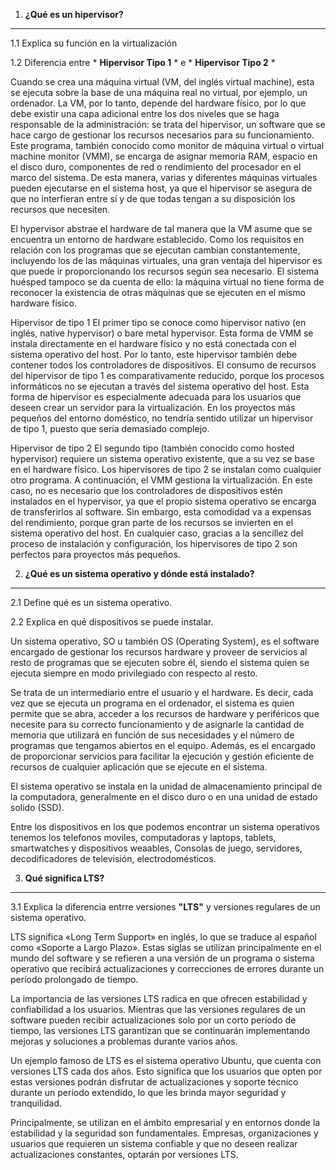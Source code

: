 1. __¿Qué es un hipervisor?__
---

1.1 Explica su función en la virtualización

1.2 Diferencia entre * __Hipervisor Tipo 1__ * e * __Hipervisor Tipo 2__ *

Cuando se crea una máquina virtual (VM, del inglés virtual machine), esta se ejecuta sobre la base de una máquina real no virtual, por ejemplo, un ordenador. La VM, por lo tanto, depende del hardware físico, por lo que debe existir una capa adicional entre los dos niveles que se haga responsable de la administración: se trata del hipervisor, un software que se hace cargo de gestionar los recursos necesarios para su funcionamiento. Este programa, también conocido como monitor de máquina virtual o virtual machine monitor (VMM), se encarga de asignar memoria RAM, espacio en el disco duro, componentes de red o rendimiento del procesador en el marco del sistema. De esta manera, varias y diferentes máquinas virtuales pueden ejecutarse en el sistema host, ya que el hipervisor se asegura de que no interfieran entre sí y de que todas tengan a su disposición los recursos que necesiten.

El hypervisor abstrae el hardware de tal manera que la VM asume que se encuentra un entorno de hardware establecido. Como los requisitos en relación con los programas que se ejecutan cambian constantemente, incluyendo los de las máquinas virtuales, una gran ventaja del hipervisor es que puede ir proporcionando los recursos según sea necesario. El sistema huésped tampoco se da cuenta de ello: la máquina virtual no tiene forma de reconocer la existencia de otras máquinas que se ejecuten en el mismo hardware físico.

Hipervisor de tipo 1
El primer tipo se conoce como hipervisor nativo (en inglés, native hypervisor) o bare metal hypervisor. Esta forma de VMM se instala directamente en el hardware físico y no está conectada con el sistema operativo del host. Por lo tanto, este hipervisor también debe contener todos los controladores de dispositivos. El consumo de recursos del hipervisor de tipo 1 es comparativamente reducido, porque los procesos informáticos no se ejecutan a través del sistema operativo del host. Esta forma de hipervisor es especialmente adecuada para los usuarios que deseen crear un servidor para la virtualización. En los proyectos más pequeños del entorno doméstico, no tendría sentido utilizar un hipervisor de tipo 1, puesto que sería demasiado complejo.

Hipervisor de tipo 2
El segundo tipo (también conocido como hosted hypervisor) requiere un sistema operativo existente, que a su vez se base en el hardware físico. Los hipervisores de tipo 2 se instalan como cualquier otro programa. A continuación, el VMM gestiona la virtualización. En este caso, no es necesario que los controladores de dispositivos estén instalados en el hypervisor, ya que el propio sistema operativo se encarga de transferirlos al software. Sin embargo, esta comodidad va a expensas del rendimiento, porque gran parte de los recursos se invierten en el sistema operativo del host. En cualquier caso, gracias a la sencillez del proceso de instalación y configuración, los hipervisores de tipo 2 son perfectos para proyectos más pequeños.


2. __¿Qué es un sistema operativo y dónde está instalado?__
----
2.1 Define qué es un sistema operativo.

2.2 Explica en qué dispositivos se puede instalar.

Un sistema operativo, SO u también OS (Operating System), es el software encargado de gestionar los recursos hardware y proveer de servicios al resto de programas que se ejecuten sobre él, siendo el sistema quien se ejecuta siempre en modo privilegiado con respecto al resto.

Se trata de un intermediario entre el usuario y el hardware. Es decir, cada vez que se ejecuta un programa en el ordenador, el sistema es quien permite que se abra, acceder a los recursos de hardware y periféricos que necesite para su correcto funcionamiento y de asignarle la cantidad de memoria que utilizará en función de sus necesidades y el número de programas que tengamos abiertos en el equipo. Además, es el encargado de proporcionar servicios para facilitar la ejecución y gestión eficiente de recursos de cualquier aplicación que se ejecute en el sistema.

El sistema operativo se instala en la unidad de almacenamiento principal de la computadora, generalmente en el disco duro o en una unidad de estado solido (SSD).

Entre los dispositivos en los que podemos encontrar un sistema operativos tenemos los telefonos moviles, computadoras y laptops, tablets, smartwatches y dispositivos weaables, Consolas de juego, servidores, decodificadores de televisión, electrodomésticos.


3. __Qué significa LTS?__
----
3.1 Explica la diferencia entrre versiones __"LTS"__ y versiones regulares de un sistema operativo.

LTS significa «Long Term Support» en inglés, lo que se traduce al español como «Soporte a Largo Plazo». Estas siglas se utilizan principalmente en el mundo del software y se refieren a una versión de un programa o sistema operativo que recibirá actualizaciones y correcciones de errores durante un período prolongado de tiempo.

La importancia de las versiones LTS radica en que ofrecen estabilidad y confiabilidad a los usuarios. Mientras que las versiones regulares de un software pueden recibir actualizaciones solo por un corto período de tiempo, las versiones LTS garantizan que se continuarán implementando mejoras y soluciones a problemas durante varios años.


Un ejemplo famoso de LTS es el sistema operativo Ubuntu, que cuenta con versiones LTS cada dos años. Esto significa que los usuarios que opten por estas versiones podrán disfrutar de actualizaciones y soporte técnico durante un período extendido, lo que les brinda mayor seguridad y tranquilidad.

Principalmente, se utilizan en el ámbito empresarial y en entornos donde la estabilidad y la seguridad son fundamentales. Empresas, organizaciones y usuarios que requieren un sistema confiable y que no deseen realizar actualizaciones constantes, optarán por versiones LTS.




